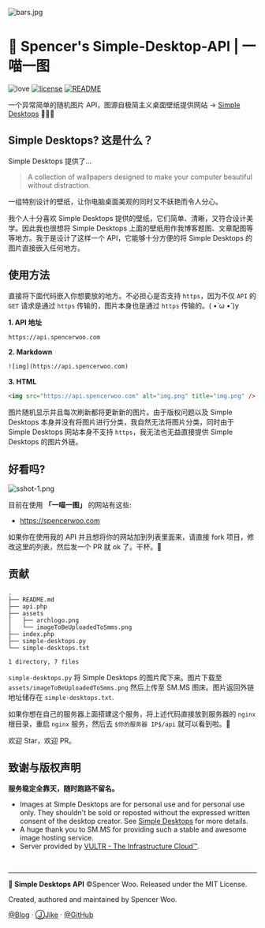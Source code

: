 ![bars.jpg](https://i.loli.net/2018/07/30/5b5ebbb4da73a.jpg)

# 🚀 Spencer's Simple-Desktop-API | 一喵一图

![love](https://img.shields.io/badge/Made%20with-LOVE-ff69b4.svg)
[![license](https://img.shields.io/badge/license-MIT-blue.svg)](https://opensource.org/licenses/MIT)
[![README](https://img.shields.io/badge/Readme-English-orange.svg)](https://github.com/spencerwoo98/spencer-simple-desktop-api/blob/master/README.md)

一个异常简单的随机图片 API，图源自极简主义桌面壁纸提供网站 → [Simple Desktops](http://simpledesktops.com) 🎉🎉🎉

## Simple Desktops? 这是什么？

Simple Desktops 提供了...

> A collection of wallpapers designed to make your computer beautiful without distraction.

一组特别设计的壁纸，让你电脑桌面美观的同时又不妖艳而令人分心。

我个人十分喜欢 Simple Desktops 提供的壁纸，它们简单、清晰，又符合设计美学。因此我也很想将 Simple Desktops 上面的壁纸用作我博客题图、文章配图等等地方。我于是设计了这样一个 API，它能够十分方便的将 Simple Desktops 的图片直接嵌入任何地方。

## 使用方法

直接将下面代码嵌入你想要放的地方。不必担心是否支持 `https`，因为不仅 `API` 的 `GET` 请求是通过 `https` 传输的，图片本身也是通过 `https` 传输的。( •̀ ω •́ )y

**1. API 地址**

```html
https://api.spencerwoo.com
```

**2. Markdown**

```html
![img](https://api.spencerwoo.com)
```

**3. HTML**

```html
<img src="https://api.spencerwoo.com" alt="img.png" title="img.png" />
```

图片随机显示并且每次刷新都将更新新的图片。由于版权问题以及 Simple Desktops 本身并没有将图片进行分类，我自然无法将图片分类，同时由于 Simple Desktops 网站本身不支持 `https`，我无法也无益直接提供 Simple Desktops 的图片外链。

## 好看吗?

![sshot-1.png](https://i.loli.net/2018/07/30/5b5ecdb7b783a.png)

目前在使用 **「一喵一图」** 的网站有这些:

- https://spencerwoo.com

如果你在使用我的 API 并且想将你的网站加到列表里面来，请直接 fork 项目，修改这里的列表，然后发一个 PR 就 ok 了。干杯。🎉

## 贡献

```
.
├── README.md
├── api.php
├── assets
│   ├── archlogo.png
│   └── imageToBeUploadedToSmms.png
├── index.php
├── simple-desktops.py
└── simple-desktops.txt

1 directory, 7 files
```

`simple-desktops.py` 将 Simple Desktops 的图片爬下来。图片下载至  `assets/imageToBeUploadedToSmms.png` 然后上传至 SM.MS 图床。图片返回外链地址储存在 `simple-desktops.txt`.

如果你想在自己的服务器上面搭建这个服务，将上述代码直接放到服务器的 `nginx` 根目录，重启 `nginx` 服务，然后去 `$你的服务器 IP$/api` 就可以看到啦。🎊

欢迎 Star，欢迎 PR。

## 致谢与版权声明

**服务稳定全靠天，随时跑路不留名。**

- Images at Simple Desktops are for personal use and for personal use only. They shouldn't be sold or reposted without the expressed written consent of the desktop creator. See [Simple Desktops](http://simpledesktops.com/about/) for more details.
- A huge thank you to SM.MS for providing such a stable and awesome image hosting service. 
- Server provided by [VULTR - The Infrastructure Cloud™](https://www.vultr.com/).

<br>
 
---

**🚀 Simple Desktops API** ©Spencer Woo. Released under the MIT License. 

Created, authored and maintained by Spencer Woo.

[@Blog](https://spencerwoo.com/) · [ⒿJike](https://web.okjike.com/user/4DDA0425-FB41-4188-89E4-952CA15E3C5E/post) · [@GitHub](https://github.com/spencerwoo98)